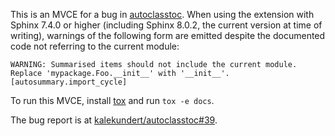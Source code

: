 This is an MVCE for a bug in
[autoclasstoc](https://github.com/kalekundert/autoclasstoc/issues).  When using
the extension with Sphinx 7.4.0 or higher (including Sphinx 8.0.2, the current
version at time of writing), warnings of the following form are emitted despite
the documented code not referring to the current module:

```
WARNING: Summarised items should not include the current module. Replace 'mypackage.Foo.__init__' with '__init__'. [autosummary.import_cycle]
```

To run this MVCE, install [tox](http://tox.readthedocs.org) and run `tox -e
docs`.

The bug report is at [kalekundert/autoclasstoc#39][issue].

[issue]: https://github.com/kalekundert/autoclasstoc/issues/39
